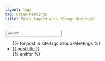 ```yaml
---
layout: tags
tag: Group-Meetings
title: Posts tagged with "Group Meetings"
---
```


<input type="text" id="search-input" placeholder="Search...">

<ul>
{% for post in site.tags.Group-Meetings %}
  <li><a href="{{ post.url }}">{{ post.title }}</a></li>
{% endfor %}
</ul>
